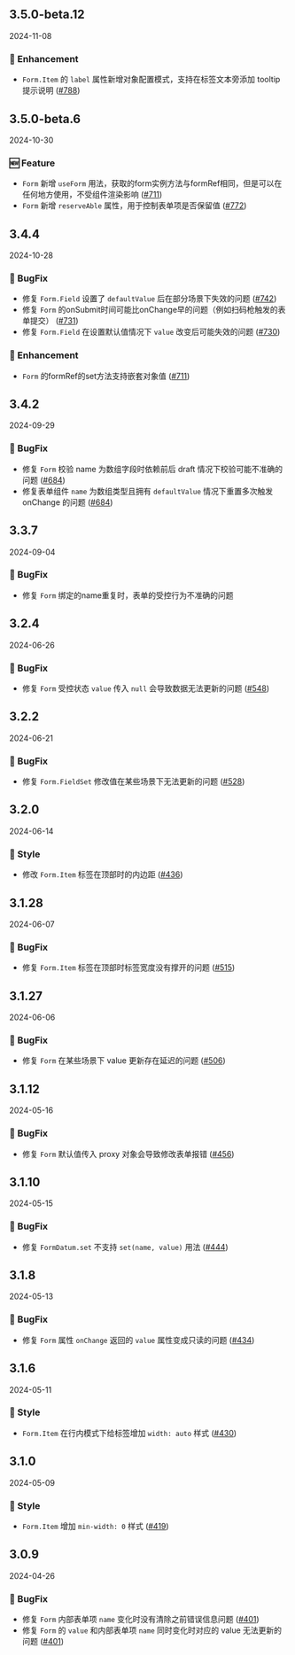 ## 3.5.0-beta.12
2024-11-08
### 💎 Enhancement

- `Form.Item` 的 `label` 属性新增对象配置模式，支持在标签文本旁添加 tooltip 提示说明 ([#788](https://github.com/sheinsight/shineout-next/pull/788))


## 3.5.0-beta.6
2024-10-30
### 🆕 Feature

- `Form` 新增 `useForm` 用法，获取的form实例方法与formRef相同，但是可以在任何地方使用，不受组件渲染影响 ([#711](https://github.com/sheinsight/shineout-next/pull/711))
- `Form` 新增 `reserveAble` 属性，用于控制表单项是否保留值 ([#772](https://github.com/sheinsight/shineout-next/pull/772))



## 3.4.4
2024-10-28
### 🐞 BugFix

- 修复 `Form.Field` 设置了 `defaultValue` 后在部分场景下失效的问题 ([#742](https://github.com/sheinsight/shineout-next/pull/742))
- 修复 `Form` 的onSubmit时间可能比onChange早的问题（例如扫码枪触发的表单提交） ([#731](https://github.com/sheinsight/shineout-next/pull/731))
- 修复 `Form.Field` 在设置默认值情况下 `value` 改变后可能失效的问题 ([#730](https://github.com/sheinsight/shineout-next/pull/730))

### 💎 Enhancement
- `Form` 的formRef的set方法支持嵌套对象值 ([#711](https://github.com/sheinsight/shineout-next/pull/711))


## 3.4.2
2024-09-29
### 🐞 BugFix

- 修复 `Form` 校验 name 为数组字段时依赖前后 draft 情况下校验可能不准确的问题 ([#684](https://github.com/sheinsight/shineout-next/pull/684))
- 修复表单组件 `name` 为数组类型且拥有 `defaultValue` 情况下重置多次触发 onChange 的问题 ([#684](https://github.com/sheinsight/shineout-next/pull/684))

## 3.3.7
2024-09-04
### 🐞 BugFix

- 修复 `Form` 绑定的name重复时，表单的受控行为不准确的问题

## 3.2.4
2024-06-26
### 🐞 BugFix

- 修复 `Form` 受控状态 `value` 传入  `null` 会导致数据无法更新的问题 ([#548](https://github.com/sheinsight/shineout-next/pull/548))


## 3.2.2
2024-06-21

### 🐞 BugFix

- 修复 `Form.FieldSet` 修改值在某些场景下无法更新的问题 ([#528](https://github.com/sheinsight/shineout-next/pull/528))

## 3.2.0
2024-06-14

### 💅 Style

- 修改 `Form.Item` 标签在顶部时的内边距 ([#436](https://github.com/sheinsight/shineout-next/pull/436))

## 3.1.28
2024-06-07

### 🐞 BugFix

- 修复 `Form.Item` 标签在顶部时标签宽度没有撑开的问题   ([#515](https://github.com/sheinsight/shineout-next/pull/515))

## 3.1.27
2024-06-06

### 🐞 BugFix

- 修复 `Form` 在某些场景下 value 更新存在延迟的问题   ([#506](https://github.com/sheinsight/shineout-next/pull/506))

## 3.1.12
2024-05-16

### 🐞 BugFix

- 修复 `Form` 默认值传入 proxy 对象会导致修改表单报错  ([#456](https://github.com/sheinsight/shineout-next/pull/456))

## 3.1.10
2024-05-15

### 🐞 BugFix


- 修复 `FormDatum.set` 不支持 `set(name, value)` 用法 ([#444](https://github.com/sheinsight/shineout-next/pull/444))


## 3.1.8
2024-05-13

### 🐞 BugFix

- 修复 `Form` 属性 `onChange` 返回的 `value` 属性变成只读的问题 ([#434](https://github.com/sheinsight/shineout-next/pull/434))

## 3.1.6
2024-05-11

### 💅 Style
- `Form.Item` 在行内模式下给标签增加 `width: auto` 样式 ([#430](https://github.com/sheinsight/shineout-next/pull/430))

## 3.1.0
2024-05-09

### 💅 Style

- `Form.Item` 增加 `min-width: 0` 样式 ([#419](https://github.com/sheinsight/shineout-next/pull/419))

## 3.0.9
2024-04-26

### 🐞 BugFix

- 修复 `Form` 内部表单项 `name` 变化时没有清除之前错误信息问题 ([#401](https://github.com/sheinsight/shineout-next/pull/401))
- 修复 `Form` 的 `value` 和内部表单项 `name` 同时变化时对应的 value 无法更新的问题 ([#401](https://github.com/sheinsight/shineout-next/pull/401))

